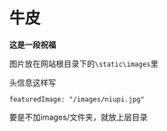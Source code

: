 # 牛皮


**这是一段祝福**

<!--more-->

图片放在网站根目录下的`\static\images`里

头信息这样写

```
featuredImage: "/images/niupi.jpg"
```

要是不加images/文件夹，就放上层目录


